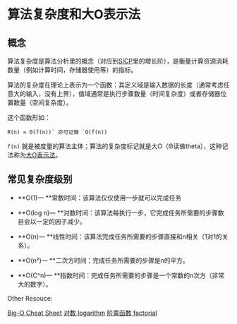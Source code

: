 # 算法复杂度和大O表示法

## 概念

算法复杂度是算法分析里的概念（对应到[SICP](https://book.douban.com/subject/1148282/)里的增长阶），是衡量计算资源消耗数量（例如计算时间，存储器使用等）的指标。

算法的复杂度在理论上表示为一个函数：其定义域是输入数据的长度（通常考虑任意大的输入，没有上界），值域通常是执行步骤数量（时间复杂度）或者存储器位置数量（空间复杂度）。

这个函数形如：

```
R(n) = Θ(f(n))` 亦可记做 `O(f(n))
```

`f(n)` 就是被度量的算法主体；算法的复杂度标记就是大O（Θ读做theta），这种记法称为[大O表示法](https://en.wikipedia.org/wiki/Big_O_notation)。

## 常见复杂度级别

- **O(1)— **常数时间：该算法仅仅使用一步就可以完成任务

- **O(log n)— **对数时间：该算法每执行一步，它完成任务所需要的步骤数目会以一定的因子减少。

- **O(n)— **线性时间：该算法完成任务所需要的步骤直接和n相关（1对1的关系）。

- **O(n²)— **二次方时间：完成任务所需要的步骤是n的平方。

- **O(C^n)— **指数时间：完成任务所需要的步骤是一个常数的n次方（非常大的数字）。


Other Resouce:

[Big-O Cheat Sheet](http://bigocheatsheet.com/)
[对数 logarithm](https://baike.baidu.com/item/%E5%AF%B9%E6%95%B0)
[阶乘函数 factorial](https://baike.baidu.com/item/%E9%98%B6%E4%B9%98%E5%87%BD%E6%95%B0)
